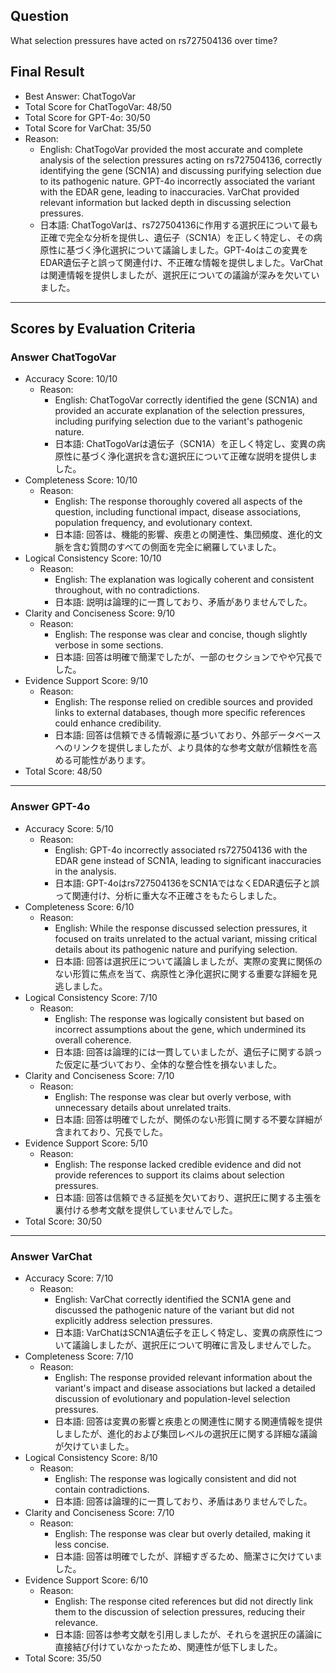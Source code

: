 ## Question

What selection pressures have acted on rs727504136 over time?

## Final Result

- Best Answer: ChatTogoVar
- Total Score for ChatTogoVar: 48/50
- Total Score for GPT-4o: 30/50
- Total Score for VarChat: 35/50
- Reason:
  - English: ChatTogoVar provided the most accurate and complete analysis of the selection pressures acting on rs727504136, correctly identifying the gene (SCN1A) and discussing purifying selection due to its pathogenic nature. GPT-4o incorrectly associated the variant with the EDAR gene, leading to inaccuracies. VarChat provided relevant information but lacked depth in discussing selection pressures.
  - 日本語: ChatTogoVarは、rs727504136に作用する選択圧について最も正確で完全な分析を提供し、遺伝子（SCN1A）を正しく特定し、その病原性に基づく浄化選択について議論しました。GPT-4oはこの変異をEDAR遺伝子と誤って関連付け、不正確な情報を提供しました。VarChatは関連情報を提供しましたが、選択圧についての議論が深みを欠いていました。

---

## Scores by Evaluation Criteria

### Answer ChatTogoVar
- Accuracy Score: 10/10
  - Reason: 
    - English: ChatTogoVar correctly identified the gene (SCN1A) and provided an accurate explanation of the selection pressures, including purifying selection due to the variant's pathogenic nature.
    - 日本語: ChatTogoVarは遺伝子（SCN1A）を正しく特定し、変異の病原性に基づく浄化選択を含む選択圧について正確な説明を提供しました。
- Completeness Score: 10/10
  - Reason: 
    - English: The response thoroughly covered all aspects of the question, including functional impact, disease associations, population frequency, and evolutionary context.
    - 日本語: 回答は、機能的影響、疾患との関連性、集団頻度、進化的文脈を含む質問のすべての側面を完全に網羅していました。
- Logical Consistency Score: 10/10
  - Reason: 
    - English: The explanation was logically coherent and consistent throughout, with no contradictions.
    - 日本語: 説明は論理的に一貫しており、矛盾がありませんでした。
- Clarity and Conciseness Score: 9/10
  - Reason: 
    - English: The response was clear and concise, though slightly verbose in some sections.
    - 日本語: 回答は明確で簡潔でしたが、一部のセクションでやや冗長でした。
- Evidence Support Score: 9/10
  - Reason: 
    - English: The response relied on credible sources and provided links to external databases, though more specific references could enhance credibility.
    - 日本語: 回答は信頼できる情報源に基づいており、外部データベースへのリンクを提供しましたが、より具体的な参考文献が信頼性を高める可能性があります。
- Total Score: 48/50

---

### Answer GPT-4o
- Accuracy Score: 5/10
  - Reason: 
    - English: GPT-4o incorrectly associated rs727504136 with the EDAR gene instead of SCN1A, leading to significant inaccuracies in the analysis.
    - 日本語: GPT-4oはrs727504136をSCN1AではなくEDAR遺伝子と誤って関連付け、分析に重大な不正確さをもたらしました。
- Completeness Score: 6/10
  - Reason: 
    - English: While the response discussed selection pressures, it focused on traits unrelated to the actual variant, missing critical details about its pathogenic nature and purifying selection.
    - 日本語: 回答は選択圧について議論しましたが、実際の変異に関係のない形質に焦点を当て、病原性と浄化選択に関する重要な詳細を見逃しました。
- Logical Consistency Score: 7/10
  - Reason: 
    - English: The response was logically consistent but based on incorrect assumptions about the gene, which undermined its overall coherence.
    - 日本語: 回答は論理的には一貫していましたが、遺伝子に関する誤った仮定に基づいており、全体的な整合性を損ないました。
- Clarity and Conciseness Score: 7/10
  - Reason: 
    - English: The response was clear but overly verbose, with unnecessary details about unrelated traits.
    - 日本語: 回答は明確でしたが、関係のない形質に関する不要な詳細が含まれており、冗長でした。
- Evidence Support Score: 5/10
  - Reason: 
    - English: The response lacked credible evidence and did not provide references to support its claims about selection pressures.
    - 日本語: 回答は信頼できる証拠を欠いており、選択圧に関する主張を裏付ける参考文献を提供していませんでした。
- Total Score: 30/50

---

### Answer VarChat
- Accuracy Score: 7/10
  - Reason: 
    - English: VarChat correctly identified the SCN1A gene and discussed the pathogenic nature of the variant but did not explicitly address selection pressures.
    - 日本語: VarChatはSCN1A遺伝子を正しく特定し、変異の病原性について議論しましたが、選択圧について明確に言及しませんでした。
- Completeness Score: 7/10
  - Reason: 
    - English: The response provided relevant information about the variant's impact and disease associations but lacked a detailed discussion of evolutionary and population-level selection pressures.
    - 日本語: 回答は変異の影響と疾患との関連性に関する関連情報を提供しましたが、進化的および集団レベルの選択圧に関する詳細な議論が欠けていました。
- Logical Consistency Score: 8/10
  - Reason: 
    - English: The response was logically consistent and did not contain contradictions.
    - 日本語: 回答は論理的に一貫しており、矛盾はありませんでした。
- Clarity and Conciseness Score: 7/10
  - Reason: 
    - English: The response was clear but overly detailed, making it less concise.
    - 日本語: 回答は明確でしたが、詳細すぎるため、簡潔さに欠けていました。
- Evidence Support Score: 6/10
  - Reason: 
    - English: The response cited references but did not directly link them to the discussion of selection pressures, reducing their relevance.
    - 日本語: 回答は参考文献を引用しましたが、それらを選択圧の議論に直接結び付けていなかったため、関連性が低下しました。
- Total Score: 35/50